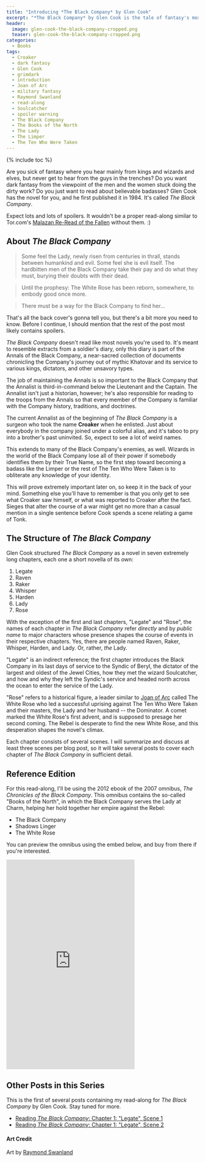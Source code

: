 ```yaml
---
title: "Introducing *The Black Company* by Glen Cook"
excerpt: "*The Black Company* by Glen Cook is the tale of fantasy's most badass mercenary crew and its time in service to the Lady. Here be spoilers..."
header:
  image: glen-cook-the-black-company-cropped.png
  teaser: glen-cook-the-black-company-cropped.png
categories:
  - Books
tags:
  - Croaker
  - dark fantasy
  - Glen Cook
  - grimdark
  - introduction
  - Joan of Arc
  - military fantasy
  - Raymond Swanland
  - read-along
  - Soulcatcher
  - spoiler warning
  - The Black Company
  - The Books of the North
  - The Lady
  - The Limper
  - The Ten Who Were Taken
---
```

{% include toc %}

Are you sick of fantasy where you hear mainly from kings and wizards and elves, but never get to hear from the guys in the trenches? Do you want dark fantasy from the viewpoint of the men and the women stuck doing the dirty work? Do you just want to read about believable badasses? Glen Cook has the novel for you, and he first published it in 1984. It's called *The Black Company*.

Expect lots and lots of spoilers. It wouldn't be a proper read-along similar to Tor.com's [Malazan Re-Read of the Fallen](http://www.tor.com/series/malazan-reread-of-the-fallen/) without them. :)

## About *The Black Company*

>   Some feel the Lady, newly risen from centuries in thrall, stands between humankind and evil. Some feel she is evil itself. The hardbitten men of the Black Company take their pay and do what they must, burying their doubts with their dead.

>   Until the prophesy: The White Rose has been reborn, somewhere, to embody good once more.

>   There must be a way for the Black Company to find her...

That's all the back cover's gonna tell you, but there's a bit more you need to know. Before I continue, I should mention that the rest of the post most likely contains spoilers.

<!--more-->

*The Black Company* doesn't read like most novels you're used to. It's meant to resemble extracts from a soldier's diary, only this diary is part of the Annals of the Black Company, a near-sacred collection of documents chronicling the Company's journey out of mythic Khatovar and its service to various kings, dictators, and other unsavory types.

The job of maintaining the Annals is so important to the Black Company that the Annalist is third-in-command below the Lieutenant and the Captain. The Annalist isn't just a historian, however; he's also responsible for reading to the troops from the Annals so that every member of the Company is familiar with the Company history, traditions, and doctrines.

The current Annalist as of the beginning of *The Black Company* is a surgeon who took the name **Croaker** when he enlisted. Just about everybody in the company joined under a colorful alias, and it's taboo to pry into a brother's past uninvited. So, expect to see a lot of weird names.

This extends to many of the Black Company's enemies, as well. Wizards in the world of the Black Company lose all of their power if somebody identifies them by their True Name, so the first step toward becoming a badass like the Limper or the rest of The Ten Who Were Taken is to obliterate any knowledge of your identity.

This will prove extremely important later on, so keep it in the back of your mind. Something else you'll have to remember is that you only get to see what Croaker saw himself, or what was reported to Croaker after the fact. Sieges that alter the course of a war might get no more than a casual mention in a single sentence before Cook spends a scene relating a game of Tonk.

## The Structure of *The Black Company*

Glen Cook structured *The Black Company* as a novel in seven extremely long chapters, each one a short novella of its own:

1. Legate
2. Raven
3. Raker
4. Whisper
5. Harden
6. Lady
7. Rose

With the exception of the first and last chapters, "Legate" and "Rose", the names of each chapter in *The Black Company* refer *directly* and by *public name* to major characters whose presence shapes the course of events in their respective chapters. Yes, there are people named Raven, Raker, Whisper, Harden, and Lady. Or, rather, *the* Lady.

"Legate" is an indirect reference; the first chapter introduces the Black Company in its last days of service to the Syndic of Beryl, the dictator of the largest and oldest of the Jewel Cities, how they met the wizard Soulcatcher, and how and why they left the Syndic's service and headed north across the ocean to enter the service of the Lady.

"Rose" refers to a historical figure, a leader similar to [Joan of Arc](https://en.wikipedia.org/wiki/Joan_of_Arc) called The White Rose who led a successful uprising against The Ten Who Were Taken and their masters, the Lady and her husband -- the Dominator. A comet marked the White Rose's first advent, and is supposed to presage her second coming. The Rebel is desperate to find the new White Rose, and this desperation shapes the novel's climax.

Each chapter consists of several scenes. I will summarize and discuss at least three scenes per blog post, so it will take several posts to cover each chapter of *The Black Company* in sufficient detail.

## Reference Edition

For this read-along, I'll be using the 2012 ebook of the 2007 omnibus, *The Chronicles of the Black Company*. This omnibus contains the so-called "Books of the North", in which the Black Company serves the Lady at Charm, helping her hold together her empire against the Rebel:

 * The Black Company
 * Shadows Linger
 * The White Rose

You can preview the omnibus using the embed below, and buy from there if you're interested.

<iframe type="text/html" width="336" height="550" frameborder="0" allowfullscreen style="max-width:100%" src="https://read.amazon.com/kp/card?asin=B009WUG56M&preview=inline&linkCode=kpe&ref_=cm_sw_r_kb_dp_gWw1wb14G77HQ&tag=matthewgraybosch-20" ></iframe>

## Other Posts in this Series

This is the first of several posts containing my read-along for *The Black Company* by Glen Cook. Stay tuned for more.

* [Reading *The Black Company*: Chapter 1: &quot;Legate&quot;, Scene 1](/2016/03/reading-the-black-company-chapter-1-legate-scene-1/)
* [Reading *The Black Company*: Chapter 1: &quot;Legate&quot;, Scene 2](/2016/03/reading-the-black-company-chapter-1-legate-scene-2/)

#### Art Credit

Art by [Raymond Swanland](http://www.raymondswanland.com/Pages/Illustration%20Gallery/Illustration25.html)
